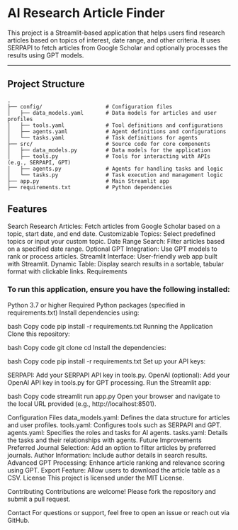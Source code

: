 # AI Research Article Finder

This project is a Streamlit-based application that helps users find research articles based on topics of interest, date range, and other criteria. It uses SERPAPI to fetch articles from Google Scholar and optionally processes the results using GPT models.

---

## Project Structure

```plaintext
.
├── config/                    # Configuration files
│   ├── data_models.yaml       # Data models for articles and user profiles
│   ├── tools.yaml             # Tool definitions and configurations
│   ├── agents.yaml            # Agent definitions and configurations
│   └── tasks.yaml             # Task definitions for agents
├── src/                       # Source code for core components
│   ├── data_models.py         # Data models for the application
│   ├── tools.py               # Tools for interacting with APIs (e.g., SERPAPI, GPT)
│   ├── agents.py              # Agents for handling tasks and logic
│   └── tasks.py               # Task execution and management logic
├── app.py                     # Main Streamlit app
├── requirements.txt           # Python dependencies

```

## Features
Search Research Articles: Fetch articles from Google Scholar based on a topic, start date, and end date.
Customizable Topics: Select predefined topics or input your custom topic.
Date Range Search: Filter articles based on a specified date range.
Optional GPT Integration: Use GPT models to rank or process articles.
Streamlit Interface: User-friendly web app built with Streamlit.
Dynamic Table: Display search results in a sortable, tabular format with clickable links.
Requirements

### To run this application, ensure you have the following installed:

Python 3.7 or higher
Required Python packages (specified in requirements.txt)
Install dependencies using:

bash
Copy code
pip install -r requirements.txt
Running the Application
Clone this repository:

bash
Copy code
git clone <repository-url>
cd <repository-folder>
Install the dependencies:

bash
Copy code
pip install -r requirements.txt
Set up your API keys:

SERPAPI: Add your SERPAPI API key in tools.py.
OpenAI (optional): Add your OpenAI API key in tools.py for GPT processing.
Run the Streamlit app:

bash
Copy code
streamlit run app.py
Open your browser and navigate to the local URL provided (e.g., http://localhost:8501).

Configuration Files
data_models.yaml: Defines the data structure for articles and user profiles.
tools.yaml: Configures tools such as SERPAPI and GPT.
agents.yaml: Specifies the roles and tasks for AI agents.
tasks.yaml: Details the tasks and their relationships with agents.
Future Improvements
Preferred Journal Selection: Add an option to filter articles by preferred journals.
Author Information: Include author details in search results.
Advanced GPT Processing: Enhance article ranking and relevance scoring using GPT.
Export Feature: Allow users to download the article table as a CSV.
License
This project is licensed under the MIT License.

Contributing
Contributions are welcome! Please fork the repository and submit a pull request.

Contact
For questions or support, feel free to open an issue or reach out via GitHub.